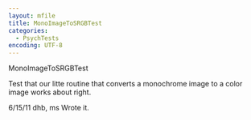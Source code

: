 ```yaml
---
layout: mfile
title: MonoImageToSRGBTest
categories:
  - PsychTests
encoding: UTF-8
---
```


MonoImageToSRGBTest

Test that our litte routine that converts a monochrome image to a
color image works about right.

6/15/11  dhb, ms  Wrote it.